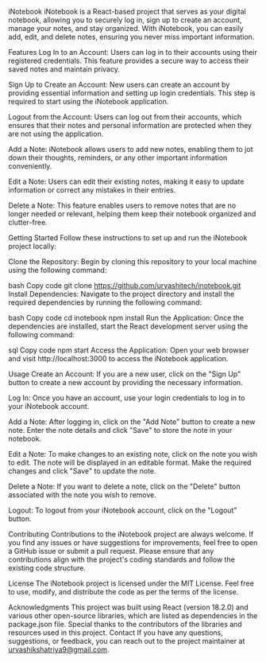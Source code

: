 iNotebook
iNotebook is a React-based project that serves as your digital notebook, allowing you to securely log in, sign up to create an account, manage your notes, and stay organized. With iNotebook, you can easily add, edit, and delete notes, ensuring you never miss important information.

Features
Log In to an Account: Users can log in to their accounts using their registered credentials. This feature provides a secure way to access their saved notes and maintain privacy.

Sign Up to Create an Account: New users can create an account by providing essential information and setting up login credentials. This step is required to start using the iNotebook application.

Logout from the Account: Users can log out from their accounts, which ensures that their notes and personal information are protected when they are not using the application.

Add a Note: iNotebook allows users to add new notes, enabling them to jot down their thoughts, reminders, or any other important information conveniently.

Edit a Note: Users can edit their existing notes, making it easy to update information or correct any mistakes in their entries.

Delete a Note: This feature enables users to remove notes that are no longer needed or relevant, helping them keep their notebook organized and clutter-free.

Getting Started
Follow these instructions to set up and run the iNotebook project locally:

Clone the Repository: Begin by cloning this repository to your local machine using the following command:

bash
Copy code
git clone https://github.com/urvashitech/inotebook.git
Install Dependencies: Navigate to the project directory and install the required dependencies by running the following command:

bash
Copy code
cd inotebook
npm install
Run the Application: Once the dependencies are installed, start the React development server using the following command:

sql
Copy code
npm start
Access the Application: Open your web browser and visit http://localhost:3000 to access the iNotebook application.

Usage
Create an Account: If you are a new user, click on the "Sign Up" button to create a new account by providing the necessary information.

Log In: Once you have an account, use your login credentials to log in to your iNotebook account.

Add a Note: After logging in, click on the "Add Note" button to create a new note. Enter the note details and click "Save" to store the note in your notebook.

Edit a Note: To make changes to an existing note, click on the note you wish to edit. The note will be displayed in an editable format. Make the required changes and click "Save" to update the note.

Delete a Note: If you want to delete a note, click on the "Delete" button associated with the note you wish to remove.

Logout: To logout from your iNotebook account, click on the "Logout" button.

Contributing
Contributions to the iNotebook project are always welcome. If you find any issues or have suggestions for improvements, feel free to open a GitHub issue or submit a pull request. Please ensure that any contributions align with the project's coding standards and follow the existing code structure.

License
The iNotebook project is licensed under the MIT License. Feel free to use, modify, and distribute the code as per the terms of the license.

Acknowledgments
This project was built using React (version 18.2.0) and various other open-source libraries, which are listed as dependencies in the package.json file.
Special thanks to the contributors of the libraries and resources used in this project.
Contact
If you have any questions, suggestions, or feedback, you can reach out to the project maintainer at urvashikshatriya9@gmail.com.